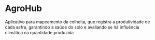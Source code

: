 # AgroHub

Aplicativo para mapeamento da colheita, que registra a produtividade de
cada safra, garantindo a saúde do solo e avaliando se há inﬂuência
climática na quantidade produzida
